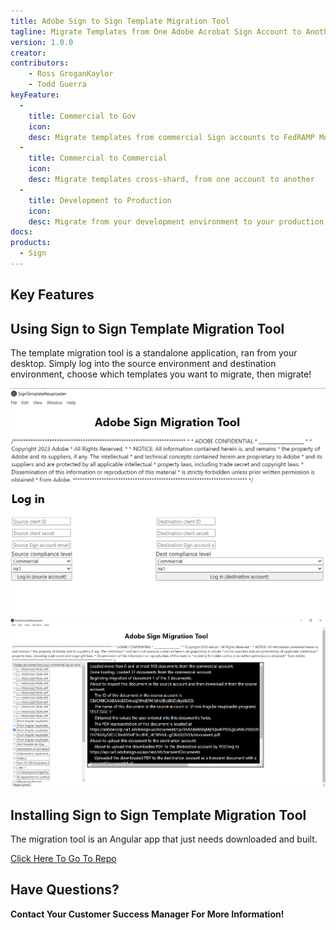 ```yaml
---
title: Adobe Sign to Sign Template Migration Tool
tagline: Migrate Templates from One Adobe Acrobat Sign Account to Another With Ease
version: 1.0.0
creator: 
contributors: 
    - Ross GroganKaylor
    - Todd Guerra
keyFeature:
  - 
    title: Commercial to Gov
    icon: 
    desc: Migrate templates from commercial Sign accounts to FedRAMP Moderate Sign for Gov
  - 
    title: Commercial to Commercial
    icon: 
    desc: Migrate templates cross-shard, from one account to another
  - 
    title: Development to Production
    icon: 
    desc: Migrate from your development environment to your production Adobe Acrobat Sign account
docs: 
products: 
  - Sign
---
```



## Key Features

## Using Sign to Sign Template Migration Tool

The template migration tool is a standalone application, ran from your desktop. Simply log into the source environment and destination environment, choose which templates you want to migrate, then migrate!

![Example Usage](./images/image1.png)
![Example Usage](./images/image2.png)

## Installing Sign to Sign Template Migration Tool

The migration tool is an Angular app that just needs downloaded and built.

<a href="https://github.com/adobe/acrobat-sign-template-migration-tool">Click Here To Go To Repo</a>

## Have Questions? 

**Contact Your Customer Success Manager For More Information!**
